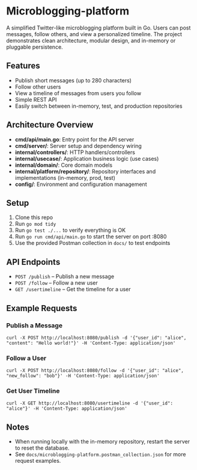 # Microblogging-platform

A simplified Twitter-like microblogging platform built in Go. Users can post messages, follow others, and view a personalized timeline. The project demonstrates clean architecture, modular design, and in-memory or pluggable persistence.

## Features
- Publish short messages (up to 280 characters)
- Follow other users
- View a timeline of messages from users you follow
- Simple REST API
- Easily switch between in-memory, test, and production repositories

## Architecture Overview
- **cmd/api/main.go**: Entry point for the API server
- **cmd/server/**: Server setup and dependency wiring
- **internal/controllers/**: HTTP handlers/controllers
- **internal/usecase/**: Application business logic (use cases)
- **internal/domain/**: Core domain models
- **internal/platform/repository/**: Repository interfaces and implementations (in-memory, prod, test)
- **config/**: Environment and configuration management

## Setup
1. Clone this repo
2. Run `go mod tidy`
3. Run `go test ./...` to verify everything is OK
4. Run `go run cmd/api/main.go` to start the server on port :8080
5. Use the provided Postman collection in `docs/` to test endpoints

## API Endpoints
- `POST /publish` – Publish a new message
- `POST /follow` – Follow a new user
- `GET /usertimeline` – Get the timeline for a user

## Example Requests
### Publish a Message
```
curl -X POST http://localhost:8080/publish -d '{"user_id": "alice", "content": "Hello world!"}' -H 'Content-Type: application/json'
```

### Follow a User
```
curl -X POST http://localhost:8080/follow -d '{"user_id": "alice", "new_follow": "bob"}' -H 'Content-Type: application/json'
```

### Get User Timeline
```
curl -X GET http://localhost:8080/usertimeline -d '{"user_id": "alice"}' -H 'Content-Type: application/json'
```

## Notes
- When running locally with the in-memory repository, restart the server to reset the database.
- See `docs/microblogging-platform.postman_collection.json` for more request examples.



